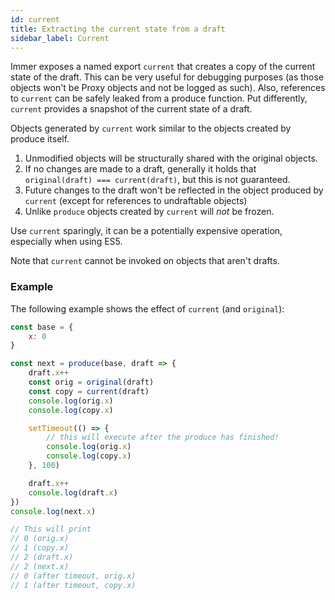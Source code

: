 ```yaml
---
id: current
title: Extracting the current state from a draft
sidebar_label: Current
---
```


<center>
<div data-ea-publisher="immerjs" data-ea-type="image" className="horizontal bordered"></div>
</center>

Immer exposes a named export `current` that creates a copy of the current state of the draft. This can be very useful for debugging purposes (as those objects won't be Proxy objects and not be logged as such). Also, references to `current` can be safely leaked from a produce function. Put differently, `current` provides a snapshot of the current state of a draft.

Objects generated by `current` work similar to the objects created by produce itself.

1. Unmodified objects will be structurally shared with the original objects.
1. If no changes are made to a draft, generally it holds that `original(draft) === current(draft)`, but this is not guaranteed.
1. Future changes to the draft won't be reflected in the object produced by `current` (except for references to undraftable objects)
1. Unlike `produce` objects created by `current` will _not_ be frozen.

Use `current` sparingly, it can be a potentially expensive operation, especially when using ES5.

Note that `current` cannot be invoked on objects that aren't drafts.

### Example

The following example shows the effect of `current` (and `original`):

```js
const base = {
	x: 0
}

const next = produce(base, draft => {
	draft.x++
	const orig = original(draft)
	const copy = current(draft)
	console.log(orig.x)
	console.log(copy.x)

	setTimeout(() => {
		// this will execute after the produce has finished!
		console.log(orig.x)
		console.log(copy.x)
	}, 100)

	draft.x++
	console.log(draft.x)
})
console.log(next.x)

// This will print
// 0 (orig.x)
// 1 (copy.x)
// 2 (draft.x)
// 2 (next.x)
// 0 (after timeout, orig.x)
// 1 (after timeout, copy.x)
```
